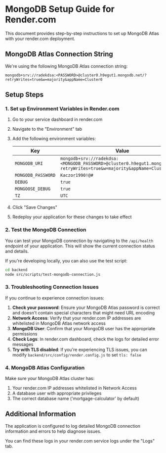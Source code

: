 # MongoDB Setup Guide for Render.com

This document provides step-by-step instructions to set up MongoDB Atlas with your render.com deployment.

## MongoDB Atlas Connection String

We're using the following MongoDB Atlas connection string:

```
mongodb+srv://radekdsa:<PASSWORD>@cluster0.h9egut1.mongodb.net/?retryWrites=true&w=majority&appName=Cluster0
```

## Setup Steps

### 1. Set up Environment Variables in Render.com

1. Go to your service dashboard in render.com
2. Navigate to the "Environment" tab
3. Add the following environment variables:

   | Key | Value |
   | --- | --- |
   | `MONGODB_URI` | `mongodb+srv://radekdsa:<MONGODB_PASSWORD>@cluster0.h9egut1.mongodb.net/?retryWrites=true&w=majority&appName=Cluster0` |
   | `MONGODB_PASSWORD` | `Kaczor1990!@#` |
   | `DEBUG` | `true` |
   | `MONGOOSE_DEBUG` | `true` |
   | `TZ` | `UTC` |

4. Click "Save Changes"
5. Redeploy your application for these changes to take effect

### 2. Test the MongoDB Connection

You can test your MongoDB connection by navigating to the `/api/health` endpoint of your application. This will show the current connection status and details.

If you're developing locally, you can also use the test script:

```bash
cd backend
node src/scripts/test-mongodb-connection.js
```

### 3. Troubleshooting Connection Issues

If you continue to experience connection issues:

1. **Check your password**: Ensure your MongoDB Atlas password is correct and doesn't contain special characters that might need URL encoding
2. **Network Access**: Verify that your render.com IP addresses are whitelisted in MongoDB Atlas network access
3. **MongoDB User**: Confirm that your MongoDB user has the appropriate permissions
4. **Check Logs**: In render.com dashboard, check the logs for detailed error messages
5. **Try with TLS disabled**: If you're experiencing TLS issues, you can modify `backend/src/config/render.config.js` to set `tls: false`

### 4. MongoDB Atlas Configuration

Make sure your MongoDB Atlas cluster has:

1. Your render.com IP addresses whitelisted in Network Access
2. A database user with appropriate privileges
3. The correct database name ('mortgage-calculator' by default)

## Additional Information

The application is configured to log detailed MongoDB connection information and errors to help diagnose issues.

You can find these logs in your render.com service logs under the "Logs" tab. 